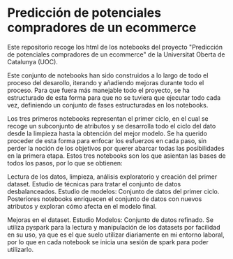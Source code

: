 # Predicción de potenciales compradores de un ecommerce
Este repositorio recoge los html de los notebooks del proyecto "Predicción de potenciales compradores de un ecommerce" de la Universitat Oberta de Catalunya (UOC).

Este conjunto de notebooks han sido construidos a lo largo de todo el proceso del desarollo, iterando y añadiendo mejoras durante todo el proceso. Para que fuera más manejable todo el proyecto, se ha estructurado de esta forma para que no se tuviera que ejecutar todo cada vez, definiendo un conjunto de fases estructuradas en los notebooks.

Los tres primeros notebooks representan el primer ciclo, en el cual se recoge un subconjunto de atributos y se desarrolla todo el ciclo del dato desde la limpieza hasta la obtención del mejor modelo. Se ha querido proceder de esta forma para enfocar los esfuerzos en cada paso, sin perder la noción de los objetivos por querer abarcar todas las posibilidades en la primera etapa. Estos tres notebooks son los que asientan las bases de todos los pasos, por lo que se obtienen:

Lectura de los datos, limpieza, análisis exploratorio y creación del primer dataset.
Estudio de técnicas para tratar el conjunto de datos desbalanceados.
Estudio de modelos: Conjunto de datos del primer ciclo.
Posteriores notebooks enriquecen el conjunto de datos con nuevos atributos y exploran cómo afecta en el modelo final.

Mejoras en el dataset.
Estudio Modelos: Conjunto de datos refinado.
Se utiliza pyspark para la lectura y manipulación de los datasets por facilidad en su uso, ya que es el que suelo utilizar diariamente en mi entorno laboral, por lo que en cada notebook se inicia una sesión de spark para poder utilizarlo.

